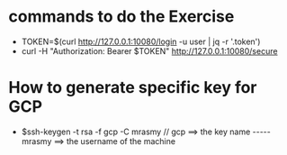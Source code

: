# commands to do the Exercise 

* TOKEN=$(curl http://127.0.0.1:10080/login -u user | jq -r '.token')
* curl -H "Authorization: Bearer $TOKEN" http://127.0.0.1:10080/secure

# How to generate specific key for GCP 

 * $ssh-keygen -t rsa -f gcp -C mrasmy   // gcp ==> the key name  ----- mrasmy ==> the username of the machine
